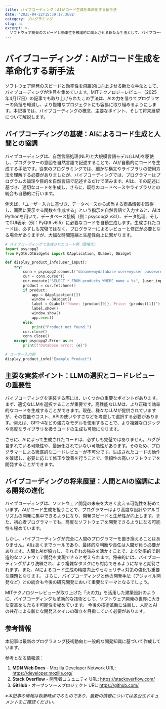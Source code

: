 ```yaml
---
title: バイブコーディング：AIがコード生成を革命化する新手法
date: '2025-04-22T15:39:17.368Z'
category: プログラミング
slug: ai
excerpt: >-
  ソフトウェア開発のスピードと効率性を飛躍的に向上させる新たな手法として、バイブコーディングが注目を集めています。MITテクノロジーレビュー（2025年4月17日）の記事でも取り上げられたこの手法は、AIの力を借りてプログラマーの負担を軽減し、より複雑なプロジェクトにも容易に取り組めるようにします。本...
---
```


# バイブコーディング：AIがコード生成を革命化する新手法

ソフトウェア開発のスピードと効率性を飛躍的に向上させる新たな手法として、バイブコーディングが注目を集めています。MITテクノロジーレビュー（2025年4月17日）の記事でも取り上げられたこの手法は、AIの力を借りてプログラマーの負担を軽減し、より複雑なプロジェクトにも容易に取り組めるようにします。本記事では、バイブコーディングの概念、主要なポイント、そして将来展望について解説します。


## バイブコーディングの基礎：AIによるコード生成と人間との協調

バイブコーディングは、自然言語処理(NLP)と大規模言語モデル(LLM)を駆使し、プログラマーの意図を自然言語で記述することで、AIが自動的にコードを生成する手法です。従来のプログラミングでは、細かな構文やライブラリの使用方法を理解する必要がありましたが、バイブコーディングでは、プログラマーはプログラムの論理や目的を自然言語で記述するだけで済みます。AIは、その記述に基づき、適切なコードを生成し、さらに、既存のコードベースやライブラリとの統合も自動的に行います。

例えば、「ユーザー入力に基づき、データベースから該当する商品情報を取得し、画面に表示する関数を作成する」という指示を自然言語で入力すると、AIはPythonを用いて、データベース接続（例：psycopg2 v3.1）、データ処理、そしてGUI表示（例：PyQt6 v6.5）に必要なコードを自動生成します。生成されたコードは、必ずしも完璧ではなく、プログラマーによるレビューと修正が必要となる場合がありますが、大幅な時間短縮と生産性向上に繋がります。


```python
# バイブコーディングで生成されたコード例（簡略化）
import psycopg2
from PyQt6.QtWidgets import QApplication, QLabel, QWidget

def display_product_info(user_input):
    try:
        conn = psycopg2.connect("dbname=mydatabase user=myuser password=mypassword")
        cur = conn.cursor()
        cur.execute("SELECT * FROM products WHERE name = %s", (user_input,))
        product = cur.fetchone()
        if product:
            app = QApplication([])
            window = QWidget()
            label = QLabel(f"Name: {product[0]}, Price: {product[1]}")
            label.show()
            window.show()
            app.exec()
        else:
            print("Product not found.")
        cur.close()
        conn.close()
    except psycopg2.Error as e:
        print(f"Database error: {e}")

# ユーザー入力例
display_product_info("Example Product")
```


## 主要な実装ポイント：LLMの選択とコードレビューの重要性

バイブコーディングを実装する際には、いくつかの重要なポイントがあります。まず、適切なLLMを選択することが重要です。高性能なLLMは、より正確で効率的なコードを生成することができます。現在、様々なLLMが提供されていますが、その性能やコスト、APIの使いやすさなどを考慮して選択する必要があります。例えば、GPT-4などの強力なモデルを使用することで、より複雑なロジックや高度なライブラリを扱うコードの生成も可能になります。

さらに、AIによって生成されたコードは、必ずしも完璧ではありません。バグが含まれている可能性や、最適化されていない可能性があります。そのため、プログラマーによる徹底的なコードレビューが不可欠です。生成されたコードの動作を確認し、必要に応じて修正や改善を行うことで、信頼性の高いソフトウェアを開発することができます。


## バイブコーディングの将来展望：人間とAIの協調による開発の進化

バイブコーディングは、ソフトウェア開発の未来を大きく変える可能性を秘めています。AIがコード生成を担うことで、プログラマーはより高度な設計やアルゴリズムの開発に集中できるようになり、開発スピードと生産性が向上します。また、初心者プログラマーでも、高度なソフトウェアを開発できるようになる可能性も秘めています。

しかし、バイブコーディングが完全に人間のプログラマーを置き換えることはありません。AIはあくまでツールであり、最終的な判断や責任は人間が負う必要があります。人間とAIが協力し、それぞれの強みを活かすことで、より効率的で創造的なソフトウェア開発を実現できると考えられます。将来的には、バイブコーディングがより洗練され、より複雑なタスクにも対応できるようになると期待されます。また、AIによるコード生成の精度向上やセキュリティ対策の強化も重要な課題となります。  さらに、バイブコーディングと他の開発手法（アジャイル開発など）との統合も今後の研究開発において重要なテーマとなるでしょう。


MITテクノロジーレビューが取り上げた「火の力」を活用した建築設計のように、バイブコーディングも革新的な技術として、ソフトウェア開発の世界に大きな変革をもたらす可能性を秘めています。  今後の技術革新に注目し、人間とAIの共存による新たな開発スタイルの確立を目指していく必要があります。


## 参考情報

本記事は最新のプログラミング技術動向と一般的な開発知識に基づいて作成しています。

参考となる情報源：
1. **MDN Web Docs** - Mozilla Developer Network
   URL: https://developer.mozilla.org/
2. **Stack Overflow** - 開発者コミュニティ
   URL: https://stackoverflow.com/
3. **GitHub** - オープンソースプロジェクト
   URL: https://github.com/

*※本記事の情報は執筆時点でのものであり、最新の情報については各公式ドキュメントをご確認ください。*
